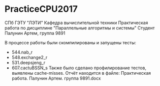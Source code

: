 # PracticeCPU2017
СПб ГЭТУ "ЛЭТИ"
Кафедра вычислительной техники
Практическая работа по дисциплине "Параллельные алгоритмы и системы"
Студент Палунин Артем, группа 9891


В процессе работы были скомпилированы и запущены тесты:
- 544.nab_r
- 548.exchange2_r
- 531.deepsjeng_r
- 607.cactuBSSN_s
Также было сделано профилирование тестов, выявлены cache-misses. Отчёт находится в файле: Практическая работа. Палунин Артем. группа 9891.docx
